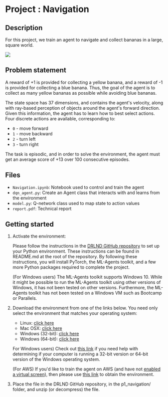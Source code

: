 # Project : Navigation

## Description 
For this project, we train an agent to navigate and collect bananas in a large, 
square world.

![](navigation.gif)

## Problem statement 
A reward of +1 is provided for collecting a yellow banana, and a reward of -1 is provided 
for collecting a blue banana. Thus, the goal of the agent is to collect 
as many yellow bananas as possible while avoiding blue bananas.

The state space has 37 dimensions, and contains the agent's velocity, along
with ray-based perception of objects around the agent's forward
direction. Given this information, the agent has to learn how to best select 
actions. 
Four discrete actions are available, corresponding to: 
- `0` - move forward
- `1` - move backward
- `2` - turn left
- `3` - turn right

The task is episodic, and in order to solve the environment, the 
agent must get an average score of +13 over 100 consecutive episodes.

## Files
- `Navigation.ipynb`: Notebook used to control and train the agent 
- `dqn_agent.py`: Create an Agent class that interacts with and learns from the environment 
- `model.py`: Q-network class used to map state to action values 
- `report.pdf`: Technical report 

## Getting started

1. Activate the environment:

    Please follow the instructions in the [DRLND GitHub repository](https://github.com/udacity/deep-reinforcement-learning#dependencies) to set up your Python environment. These instructions can be found in README.md at the root of the repository. By following these instructions, you will install PyTorch, the ML-Agents toolkit, and a few more Python packages required to complete the project.

    (For Windows users) The ML-Agents toolkit supports Windows 10. While it might be possible to run the ML-Agents toolkit using other versions of Windows, it has not been tested on other versions. Furthermore, the ML-Agents toolkit has not been tested on a Windows VM such as Bootcamp or Parallels. 

2. Download the environment from one of the links below. You need only select the environment that matches your operating system:

    * Linux: [click here](https://s3-us-west-1.amazonaws.com/udacity-drlnd/P1/Banana/Banana_Linux.zip)
    * Mac OSX: [click here](https://s3-us-west-1.amazonaws.com/udacity-drlnd/P1/Banana/Banana.app.zip)
    * Windows (32-bit): [click here](https://s3-us-west-1.amazonaws.com/udacity-drlnd/P1/Banana/Banana_Windows_x86.zip)
    * Windows (64-bit): [click here](https://s3-us-west-1.amazonaws.com/udacity-drlnd/P1/Banana/Banana_Windows_x86_64.zip)

    For Windows users) Check out [this link](https://support.microsoft.com/en-us/help/827218/how-to-determine-whether-a-computer-is-running-a-32-bit-version-or-64) if you need help with determining if your computer is running a 32-bit version or 64-bit version of the Windows operating system.

    (For AWS) If you'd like to train the agent on AWS (and have not [enabled a virtual screen](https://github.com/Unity-Technologies/ml-agents/blob/master/docs/Training-on-Amazon-Web-Service.md)), then please use [this link](https://github.com/Unity-Technologies/ml-agents/blob/master/docs/Training-on-Amazon-Web-Service.md) to obtain the environment.

2. Place the file in the DRLND GitHub repository, in the p1_navigation/ folder, and unzip (or decompress) the file.
